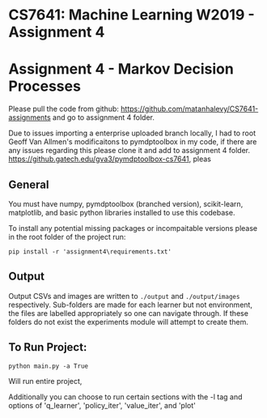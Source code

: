 # CS7641: Machine Learning W2019 - Assignment 4
# Assignment 4 - Markov Decision Processes

Please pull the code from github: https://github.com/matanhalevy/CS7641-assignments and go to assignment 4 folder.

Due to issues importing a enterprise uploaded branch locally, I had to root Geoff Van Allmen's modificaitons to pymdptoolbox in my code, if there are any issues regarding this please clone it and add to assignment 4 folder.
https://github.gatech.edu/gva3/pymdptoolbox-cs7641, pleas

## General
You must have numpy, pymdptoolbox (branched version), scikit-learn, matplotlib, and basic python libraries installed to use this codebase.

To install any potential missing packages or incompaitable versions please in the root folder of the project run:

```
pip install -r 'assignment4\requirements.txt'
```


## Output

Output CSVs and images are written to `./output` and `./output/images` respectively. Sub-folders are made for each learner but not environment, the files are labelled appropriately so one can navigate through.
If these folders do not exist the experiments module will attempt to create them.

## To Run Project:

```
python main.py -a True
```
Will run entire project,

Additionally you can choose to run certain sections with the -l tag and options of 'q_learner', 'policy_iter', 'value_iter', and 'plot'